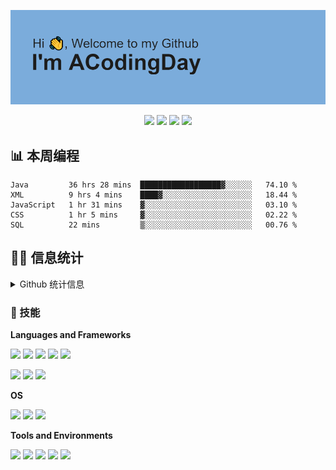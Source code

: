<p align="center">
<a href="https://github.com/ACodingDay"><img src="https://github.com/ACodingDay/ACodingDay/blob/main/header.png"/></a>
</p>

<p align="center">
<a href="https://newabug.top"><img src="https://img.shields.io/badge/博客-UnLessのBlog-00cec9"/></a>
<a href="https://leetcode-cn.com/u/iamyyt/"><img src="https://img.shields.io/badge/算法-LeetCode-F89F1B?logo=leetcode&logoColor=ffffff"/></a>
<a href="mailto:yinshuaibi@gmail.com"><img src="https://img.shields.io/badge/联系-靓仔-D14836?logo=Gmail&logoColor=ffffff"/></a>
<img src="https://visitor-badge.glitch.me/badge?page_id=ACodingDay.readme"/>
</p>

## 📊 本周编程

 <!--START_SECTION:waka-->
```text
Java         36 hrs 28 mins  ██████████████████▓░░░░░░   74.10 % 
XML          9 hrs 4 mins    ████▓░░░░░░░░░░░░░░░░░░░░   18.44 % 
JavaScript   1 hr 31 mins    ▓░░░░░░░░░░░░░░░░░░░░░░░░   03.10 % 
CSS          1 hr 5 mins     ▓░░░░░░░░░░░░░░░░░░░░░░░░   02.22 % 
SQL          22 mins         ▒░░░░░░░░░░░░░░░░░░░░░░░░   00.76 % 
```
<!--END_SECTION:waka-->



## 👨‍💻 信息统计

<details>
    <summary>Github 统计信息</summary> 
    <img src="https://github-readme-stats.vercel.app/api?username=ACodingDay&show_icons=true&count_private=true&hide=prs&theme=default_repocard"/>
</details>



### 📌 技能

**Languages and Frameworks**

<p>
<img src="https://img.shields.io/badge/-Java-007396.svg?logo=java&logoColor=ffffff"/>
<img src="https://img.shields.io/badge/-Python-3776AB.svg?logo=Python&logoColor=ffffff"/>
<img src="https://img.shields.io/badge/-PHP-777BB4.svg?logo=PHP&logoColor=ffffff"/>
<img src="https://img.shields.io/badge/-CSS3-1572B6.svg?logo=CSS3&logoColor=ffffff"/>
<img src="https://img.shields.io/badge/-JavaScript-F7DF1E.svg?logo=JavaScript&logoColor=ffffff"/>
</p>

<p>
<img src="https://img.shields.io/badge/-Spring-6DB33F.svg?style=flat-square&logo=Spring&logoColor=ffffff"/>
<img src="https://img.shields.io/badge/-Spring Boot-6DB33F.svg?style=flat-square&logo=Spring Boot&logoColor=ffffff"/>
<img src="https://img.shields.io/badge/-MySQL-4479A1.svg?style=flat-square&logo=MySQL&logoColor=ffffff"/>
</p>

**OS**

<p>
<img src="https://img.shields.io/badge/Windows-10-0078D6.svg?&logo=Windows&logoColor=ffffff"/>
<img src="https://img.shields.io/badge/OS-Arch%20Linux-33aadd?&logo=arch-linux&logoColor=ffffff"/>
<img src="https://img.shields.io/badge/Android-小米-FA6709.svg?&logo=Xiaomi&logoColor=ffffff"/>
</p>

**Tools and Environments**

<p>
<img src="https://img.shields.io/badge/-Visual Studio Code-007ACC.svg?style=flat-square&logo=visualstudiocode&logoColor=ffffff"/>
<img src="https://img.shields.io/badge/-IntelliJ IDEA-000000.svg?style=flat-square&logo=intellijidea&logoColor=ffffff"/>
<img src="https://img.shields.io/badge/-Git-F05032.svg?style=flat-square&logo=Git&logoColor=ffffff"/>
<img src="https://img.shields.io/badge/-Markdown-000000.svg?style=flat-square&logo=markdown&logoColor=ffffff"/>
<img src="https://img.shields.io/badge/-Nginx-269539.svg?style=flat-square&logo=NGINX&logoColor=ffffff"/>
</p>




